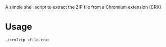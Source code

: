 A simple shell script to extract the ZIP file from a Chromium extension (CRX)

# Usage

```sh
./crx2zip <file.crx>
```
